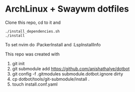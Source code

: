 # ArchLinux + Swaywm dotfiles

Clone this repo, cd to it and

    ./install_dependencies.sh
    ./install


To set nvim do :PackerInstall and :LspInstallInfo

This repo was created with

1. git init
1. git submodule add https://github.com/anishathalye/dotbot
1. git config -f .gitmodules submodule.dotbot.ignore dirty
1. cp dotbot/tools/git-submodule/install .
1. touch install.conf.yaml  
